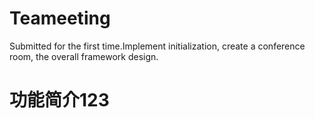 # Teameeting
Submitted for the first time.Implement initialization, create a conference room, the overall framework design.

# 功能简介123


